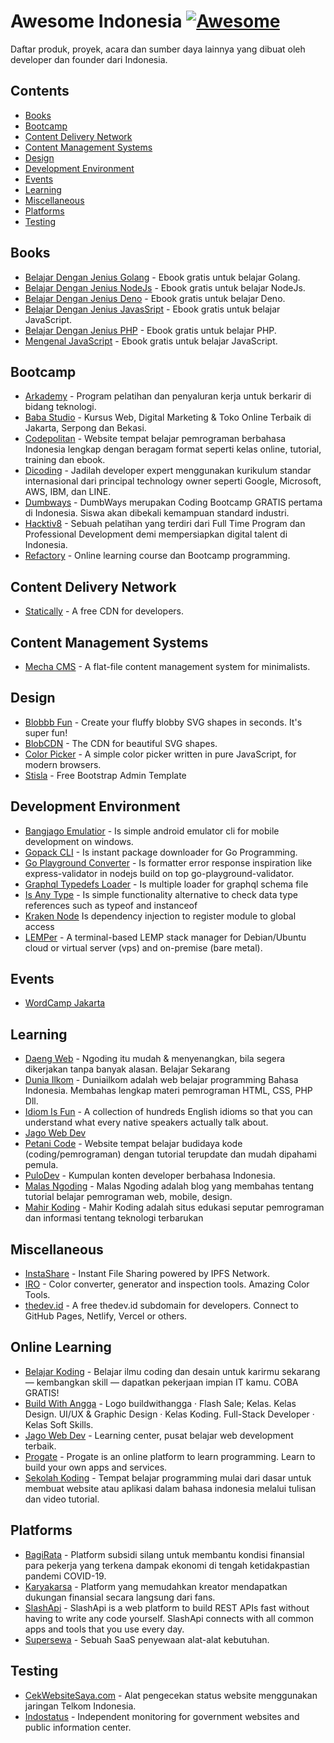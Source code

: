 # Awesome Indonesia [![Awesome](https://cdn.statically.io/gh/sindresorhus/awesome/main/media/badge.svg)](https://github.com/fransallen/awesome.id)

Daftar produk, proyek, acara dan sumber daya lainnya yang dibuat oleh developer dan founder dari Indonesia.

## Contents

- [Books](#books)
- [Bootcamp](#bootcamp)
- [Content Delivery Network](#content-delivery-network)
- [Content Management Systems](#content-management-systems)
- [Design](#design)
- [Development Environment](#development-environment)
- [Events](#events)
- [Learning](#learning)
- [Miscellaneous](#miscellaneous)
- [Platforms](#platforms)
- [Testing](#testing)

## Books

- [Belajar Dengan Jenius Golang](https://github.com/gungunfebrianza/Belajar-Dengan-Jenius-Golang) - Ebook gratis untuk belajar Golang.
- [Belajar Dengan Jenius NodeJs](https://github.com/gungunfebrianza/Belajar-Dengan-Jenius-AWS-Node.js) - Ebook gratis untuk belajar NodeJs.
- [Belajar Dengan Jenius Deno](https://github.com/gungunfebrianza/Belajar-Dengan-Jenius-DenoTheWKWKLand) - Ebook gratis untuk belajar Deno.
- [Belajar Dengan Jenius JavasSript](https://github.com/gungunfebrianza/Mastering-Javascript) - Ebook gratis untuk belajar JavaScript.
- [Belajar Dengan Jenius PHP](https://github.com/gungunfebrianza/Mastering-PHP7) - Ebook gratis untuk belajar PHP.
- [Mengenal JavaScript](https://masputih.com/2013/01/ebook-gratis-mengenal-javascript) - Ebook gratis untuk belajar JavaScript.

## Bootcamp

- [Arkademy](https://www.arkademy.com/) - Program pelatihan dan penyaluran kerja untuk berkarir di bidang teknologi.
- [Baba Studio](https://www.babastudio.com/) - Kursus Web, Digital Marketing & Toko Online Terbaik di Jakarta, Serpong dan Bekasi.
- [Codepolitan](https://www.codepolitan.com/) - Website tempat belajar pemrograman berbahasa Indonesia lengkap dengan beragam format seperti kelas online, tutorial, training dan ebook.
- [Dicoding](https://www.dicoding.com/) - Jadilah developer expert menggunakan kurikulum standar internasional dari principal technology owner seperti Google, Microsoft, AWS, IBM, dan LINE.
- [Dumbways](https://dumbways.id/) - DumbWays merupakan Coding Bootcamp GRATIS pertama di Indonesia. Siswa akan dibekali kemampuan standard industri.
- [Hacktiv8](https://www.hacktiv8.com/) - Sebuah pelatihan yang terdiri dari Full Time Program dan Professional Development demi mempersiapkan digital talent di Indonesia.
- [Refactory](https://refactory.id/) - Online learning course dan Bootcamp programming.

## Content Delivery Network

- [Statically](https://statically.io/) - A free CDN for developers.

## Content Management Systems

- [Mecha CMS](https://mecha-cms.com/) - A flat-file content management system for minimalists.

## Design

- [Blobbb Fun](https://blobbb.fun/) - Create your fluffy blobby SVG shapes in seconds. It's super fun!
- [BlobCDN](https://upset.dev/blobcdn) - The CDN for beautiful SVG shapes.
- [Color Picker](https://taufik-nurrohman.js.org/color-picker/) - A simple color picker written in pure JavaScript, for modern browsers.
- [Stisla](https://getstisla.com/) - Free Bootstrap Admin Template

## Development Environment

- [Bangjago Emulatior](https://github.com/restuwahyu13/bangjago-android-emulator) - Is simple android emulator cli for mobile development on windows.
- [Gopack CLI](https://github.com/restuwahyu13/gopack-cli) - Is instant package downloader for Go Programming.
- [Go Playground Converter](https://github.com/restuwahyu13/go-playground-converter) - Is formatter error response inspiration like express-validator in nodejs build on top go-playground-validator.
- [Graphql Typedefs Loader](https://github.com/restuwahyu13/graphql-typedefs-loader) - Is multiple loader for graphql schema file
- [Is Any Type](https://github.com/restuwahyu13/is-any-type) - Is simple functionality alternative to check data type references such as typeof and instanceof
- [Kraken Node](https://github.com/restuwahyu13/kraken-node) Is dependency injection to register module to global access
- [LEMPer](https://github.com/joglomedia/LEMPer) - A terminal-based LEMP stack manager for Debian/Ubuntu cloud or virtual server (vps) and on-premise (bare metal).

## Events

- [WordCamp Jakarta](https://jakarta.wordcamp.org/)

## Learning

- [Daeng Web](https://daengweb.id/) - Ngoding itu mudah & menyenangkan, bila segera dikerjakan tanpa banyak alasan. Belajar Sekarang
- [Dunia Ilkom](https://www.duniailkom.com/) - Duniailkom adalah web belajar programming Bahasa Indonesia. Membahas lengkap materi pemrograman HTML, CSS, PHP Dll.
- [Idiom Is Fun](https://idiomis.fun/) - A collection of hundreds English idioms so that you can understand what every native speakers actually talk about.
- [Jago Web Dev](https://jagowebdev.com/)
- [Petani Code](https://www.petanikode.com/) - Website tempat belajar budidaya kode (coding/pemrograman) dengan tutorial terupdate dan mudah dipahami pemula.
- [PuloDev](https://pulo.dev/) - Kumpulan konten developer berbahasa Indonesia.
- [Malas Ngoding](https://www.malasngoding.com/) - Malas Ngoding adalah blog yang membahas tentang tutorial belajar pemrograman web, mobile, design.
- [Mahir Koding](https://www.mahirkoding.com/)  - Mahir Koding adalah situs edukasi seputar pemrograman dan informasi tentang teknologi terbarukan

## Miscellaneous

- [InstaShare](https://share.nyandev.id/) - Instant File Sharing powered by IPFS Network.
- [IRO](https://iro.nyandev.id/) - Color converter, generator and inspection tools. Amazing Color Tools.
- [thedev.id](https://thedev.id/) - A free thedev.id subdomain for developers. Connect to GitHub Pages, Netlify, Vercel or others.

## Online Learning

- [Belajar Koding](https://belajarkoding.com/) - Belajar ilmu coding dan desain untuk karirmu sekarang — kembangkan skill — dapatkan pekerjaan impian IT kamu. COBA GRATIS!
- [Build With Angga](https://buildwithangga.com/) - Logo buildwithangga · Flash Sale; Kelas. Kelas Design. UI/UX & Graphic Design · Kelas Koding. Full-Stack Developer · Kelas Soft Skills.
- [Jago Web Dev](https://jagowebdev.com/) - Learning center, pusat belajar web development terbaik.
- [Progate](https://progate.com/) - Progate is an online platform to learn programming. Learn to build your own apps and services.
- [Sekolah Koding](https://sekolahkoding.com/) - Tempat belajar programming mulai dari dasar untuk membuat website atau aplikasi dalam bahasa indonesia melalui tulisan dan video tutorial.

## Platforms

- [BagiRata](https://bagirata.id/) - Platform subsidi silang untuk membantu kondisi finansial para pekerja yang terkena dampak ekonomi di tengah ketidakpastian pandemi COVID-19.
- [Karyakarsa](https://karyakarsa.com/) - Platform yang memudahkan kreator mendapatkan dukungan finansial secara langsung dari fans.
- [SlashApi](https://slashapi.com/) - SlashApi is a web platform to build REST APIs fast without having to write any code yourself. SlashApi connects with all common apps and tools that you use every day.
- [Supersewa](https://supersewa.com/) - Sebuah SaaS penyewaan alat-alat kebutuhan.

## Testing

- [CekWebsiteSaya.com](https://cekwebsitesaya.com/) - Alat pengecekan status website menggunakan jaringan Telkom Indonesia.
- [Indostatus](https://indostatus.com/) - Independent monitoring for government websites and public information center.
